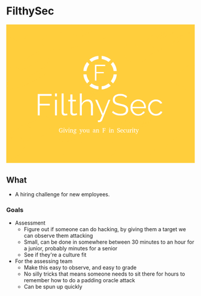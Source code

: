 # FilthySec

![Filthy Security](filthysec-logo.png?raw=true)

## What

* A hiring challenge for new employees.


### Goals

* Assessment
  * Figure out if someone can do hacking, by giving them a target we can observe them attacking
  * Small, can be done in somewhere between 30 minutes to an hour for a junior, probably minutes for a senior
  * See if they're a culture fit
* For the assessing team
  * Make this easy to observe, and easy to grade
  * No silly tricks that means someone needs to sit there for hours to remember how to do a padding oracle attack
  * Can be spun up quickly